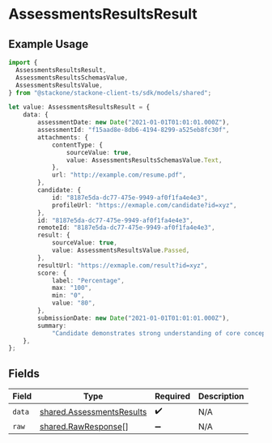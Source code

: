 # AssessmentsResultsResult

## Example Usage

```typescript
import {
  AssessmentsResultsResult,
  AssessmentsResultsSchemasValue,
  AssessmentsResultsValue,
} from "@stackone/stackone-client-ts/sdk/models/shared";

let value: AssessmentsResultsResult = {
    data: {
        assessmentDate: new Date("2021-01-01T01:01:01.000Z"),
        assessmentId: "f15aad8e-8db6-4194-8299-a525eb8fc30f",
        attachments: {
            contentType: {
                sourceValue: true,
                value: AssessmentsResultsSchemasValue.Text,
            },
            url: "http://example.com/resume.pdf",
        },
        candidate: {
            id: "8187e5da-dc77-475e-9949-af0f1fa4e4e3",
            profileUrl: "https://exmaple.com/candidate?id=xyz",
        },
        id: "8187e5da-dc77-475e-9949-af0f1fa4e4e3",
        remoteId: "8187e5da-dc77-475e-9949-af0f1fa4e4e3",
        result: {
            sourceValue: true,
            value: AssessmentsResultsValue.Passed,
        },
        resultUrl: "https://exmaple.com/result?id=xyz",
        score: {
            label: "Percentage",
            max: "100",
            min: "0",
            value: "80",
        },
        submissionDate: new Date("2021-01-01T01:01:01.000Z"),
        summary:
            "Candidate demonstrates strong understanding of core concepts, but struggles with application",
    },
};
```

## Fields

| Field                                                                         | Type                                                                          | Required                                                                      | Description                                                                   |
| ----------------------------------------------------------------------------- | ----------------------------------------------------------------------------- | ----------------------------------------------------------------------------- | ----------------------------------------------------------------------------- |
| `data`                                                                        | [shared.AssessmentsResults](../../../sdk/models/shared/assessmentsresults.md) | :heavy_check_mark:                                                            | N/A                                                                           |
| `raw`                                                                         | [shared.RawResponse](../../../sdk/models/shared/rawresponse.md)[]             | :heavy_minus_sign:                                                            | N/A                                                                           |